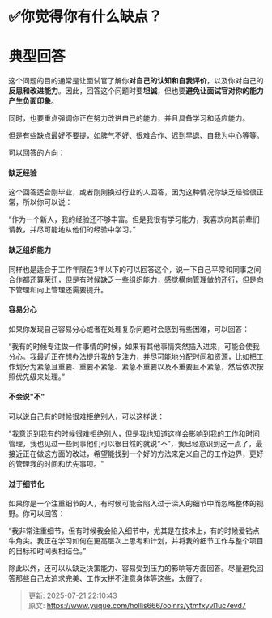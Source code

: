 # ✅你觉得你有什么缺点？

# 典型回答


这个问题的目的通常是让面试官了解你**对自己的认知和自我评价**，以及你对自己的**反思和改进能力**。因此，回答这个问题时要**坦诚**，但也要**避免让面试官对你的能力产生负面印象**。



同时，也要重点强调你正在努力改进自己的能力，并且具备学习和适应能力。



但是有些缺点最好不要提，如脾气不好、很难合作、迟到早退、自我为中心等等。



可以回答的方向：



#### 缺乏经验
这个回答适合刚毕业，或者刚刚换过行业的人回答，因为这种情况你缺乏经验很正常，所以你可以说：



“作为一个新人，我的经验还不够丰富。但是我很有学习能力，我喜欢向其前辈们请教，并尽可能地从他们的经验中学习。”



#### 缺乏组织能力


同样也是适合于工作年限在3年以下的可以回答这个，说一下自己平常和同事之间合作都还算荣迁，但是有时候缺乏一些组织能力，感觉横向管理做的还行，但是向下管理和向上管理还需要提升。



#### 容易分心


如果你发现自己容易分心或者在处理复杂问题时会感到有些困难，可以回答：



“我有的时候专注做一件事情的时候，如果有其他事情突然插入进来，可能会使我分心。我最近正在想办法提升我的专注力，并尽可能地分配时间和资源，比如把工作划分为紧急且重要、重要不紧急、紧急不重要以及不重要且不紧急，然后依次按照优先级来处理。”



#### 不会说"不"


可以说自己有的时候很难拒绝别人，可以这样说：



"我意识到我有的时候很难拒绝别人，但是我也知道这样会影响到我的工作和时间管理，我也见过一些同事他们可以很自然的就说“不”，我已经意识到这一点了，最接近正在做这方面的改进，希望能找到一个好的方法来定义自己的工作边界，更好的管理我的时间和优先事项。"



#### 过于细节化


如果你是一个注重细节的人，有时候可能会陷入过于深入的细节中而忽略整体的视野。你可以回答：



“我非常注重细节，但有时候我会陷入细节中，尤其是在技术上，有的时候爱钻点牛角尖。我正在学习如何在更高层次上思考和计划，并将我的细节工作与整个项目的目标和时间表相结合。”



除此以外，还可以从缺乏决策能力、容易受到压力的影响等方面回答。尽量避免回答那些自己太追求完美、工作太拼不注意身体等这些，太假了。



> 更新: 2025-07-21 22:10:43  
> 原文: <https://www.yuque.com/hollis666/oolnrs/ytmfxyvl1uc7evd7>